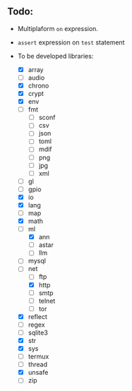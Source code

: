 Todo:
---

- Multiplaform `on` expression.
- `assert` expression on `test` statement

- To be developed libraries:
    - [x] array
    - [ ] audio
    - [x] chrono
    - [x] crypt
    - [x] env
    - [ ] fmt
        - [ ] sconf
        - [ ] csv
        - [ ] json
        - [ ] toml
        - [ ] mdif
        - [ ] png
        - [ ] jpg
        - [ ] xml
    - [ ] gl
    - [ ] gpio
    - [x] io
    - [x] lang
    - [ ] map
    - [x] math
    - [ ] ml
        - [x] ann
        - [ ] astar
        - [ ] llm
    - [ ] mysql
    - [ ] net
        - [ ] ftp
        - [x] http
        - [ ] smtp
        - [ ] telnet
        - [ ] tor
    - [x] reflect
    - [ ] regex
    - [ ] sqlite3
    - [x] str
    - [x] sys
    - [ ] termux
    - [ ] thread
    - [x] unsafe
    - [ ] zip
